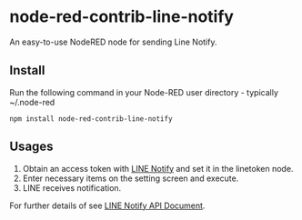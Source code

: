 # node-red-contrib-line-notify

An easy-to-use NodeRED node for sending Line Notify.

## Install

Run the following command in your Node-RED user directory - typically ~/.node-red

```shell
npm install node-red-contrib-line-notify
```

## Usages

1. Obtain an access token with [LINE Notify](https://notify-bot.line.me/en/) and set it in the linetoken node.
2. Enter necessary items on the setting screen and execute.
3. LINE receives notification.

For further details of see [LINE Notify API Document](https://notify-bot.line.me/doc/en/).
